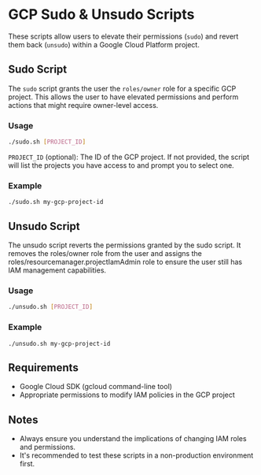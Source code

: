# GCP Sudo & Unsudo Scripts

These scripts allow users to elevate their permissions (`sudo`) and revert them back (`unsudo`) within a Google Cloud Platform project.

## Sudo Script

The `sudo` script grants the user the `roles/owner` role for a specific GCP project. This allows the user to have elevated permissions and perform actions that might require owner-level access.

### Usage

```bash
./sudo.sh [PROJECT_ID]
```

`PROJECT_ID` (optional): The ID of the GCP project. If not provided, the script will list the projects you have access to and prompt you to select one.

### Example

```
./sudo.sh my-gcp-project-id
```


## Unsudo Script
The unsudo script reverts the permissions granted by the sudo script. It removes the roles/owner role from the user and assigns the roles/resourcemanager.projectIamAdmin role to ensure the user still has IAM management capabilities.

### Usage

```bash
./unsudo.sh [PROJECT_ID]
```

### Example

```
./unsudo.sh my-gcp-project-id

```

## Requirements

* Google Cloud SDK (gcloud command-line tool)
* Appropriate permissions to modify IAM policies in the GCP project

## Notes

* Always ensure you understand the implications of changing IAM roles and permissions.
* It's recommended to test these scripts in a non-production environment first.
